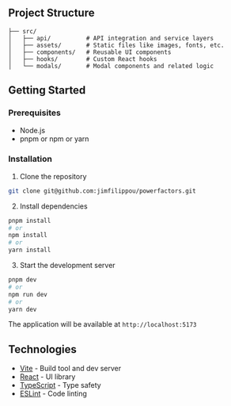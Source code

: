 ## Project Structure

```
├── src/
│   ├── api/          # API integration and service layers
│   ├── assets/       # Static files like images, fonts, etc.
│   ├── components/   # Reusable UI components
│   ├── hooks/        # Custom React hooks
│   └── modals/       # Modal components and related logic
```

## Getting Started

### Prerequisites

- Node.js
- pnpm or npm or yarn

### Installation

1. Clone the repository
```bash
git clone git@github.com:jimfilippou/powerfactors.git
```

2. Install dependencies
```bash
pnpm install
# or
npm install
# or
yarn install
```

3. Start the development server
```bash
pnpm dev
# or
npm run dev
# or
yarn dev
```

The application will be available at `http://localhost:5173`

## Technologies

- [Vite](https://vitejs.dev/) - Build tool and dev server
- [React](https://react.dev/) - UI library
- [TypeScript](https://www.typescriptlang.org/) - Type safety
- [ESLint](https://eslint.org/) - Code linting
